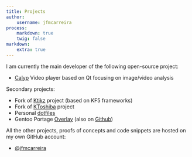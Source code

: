 ```yaml
---
title: Projects
author:
    username: jfmcarreira
process:
    markdown: true
    twig: false
markdown:
    extra: true
---
```


I am currently the main developer of the following open-source project:
- [Calyp](/projects/calyp) Video player based on Qt focusing on image/video analysis

Secondary projects:
- Fork of [Ktikz](https://github.com/jfmcarreira/ktikz) project (based on KF5 frameworks)
- Fork of [KToshiba](https://github.com/jfmcarreira/ktoshiba) project
- Personal [dotfiles](https://github.com/jfmcarreira/dotfiles)
- Gentoo Portage [Overlay](https://gitweb.gentoo.org/user/carreira.git/) (also on [Github](https://github.com/jfmcarreira/carreira-overlay))



All the other projects, proofs of concepts and code snippets are hosted on my own GitHub account:
- [@jfmcarreira](https://github.com/jfmcarreira)
